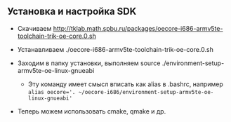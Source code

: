 ## Установка и настройка SDK
 * Скачиваем http://tklab.math.spbu.ru/packages/oecore-i686-armv5te-toolchain-trik-oe-core.0.sh 
 * Устанавливаем ./oecore-i686-armv5te-toolchain-trik-oe-core.0.sh 
 * Заходим в папку установки, выполняем source ./environment-setup-armv5te-oe-linux-gnueabi 
   * Эту команду имеет смысл вписать как alias в .bashrc, например `alias oecore='. ~/oecore-i686/environment-setup-armv5te-oe-linux-gnueabi'`

 * Теперь можем использовать cmake, qmake и др.